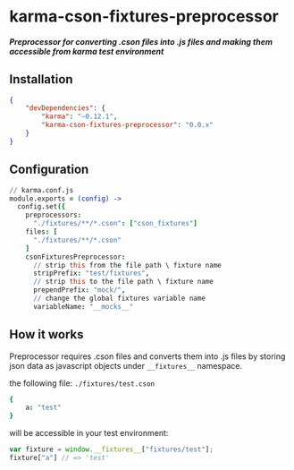 karma-cson-fixtures-preprocessor
================================

##### Preprocessor for converting .cson files into .js files and making them accessible from karma test environment

## Installation
```json
{
    "devDependencies": {
        "karma": "~0.12.1",
        "karma-cson-fixtures-preprocessor": "0.0.x"
    }
}
```

## Configuration
```coffee
// karma.conf.js
module.exports = (config) ->
  config.set({
    preprocessors:
      "./fixtures/**/*.cson": ["cson_fixtures"]
    files: [
      "./fixtures/**/*.cson"
    ]
    csonFixturesPreprocessor:
      // strip this from the file path \ fixture name
      stripPrefix: "test/fixtures",
      // strip this to the file path \ fixture name
      prependPrefix: "mock/",
      // change the global fixtures variable name
      variableName: "__mocks__"

```

## How it works

Preprocessor requires .cson files and converts them into .js files by storing json data as javascript objects under `__fixtures__` namespace.

the following file:
`./fixtures/test.cson`
```coffee
{
    a: "test"
}
```
will be accessible in your test environment:
```js
var fixture = window.__fixtures__["fixtures/test"];
fixture["a"] // => 'test'
```
